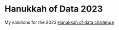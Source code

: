 # Hanukkah of Data 2023 
My solutions for the 2023 [Hanukkah of data challenge](https://hanukkah.bluebird.sh/5784/) 
